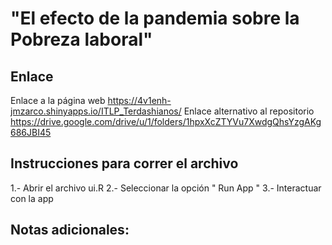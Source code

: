 # "El efecto de la pandemia sobre la Pobreza laboral"

## Enlace

Enlace a la página web https://4v1enh-jmzarco.shinyapps.io/ITLP_Terdashianos/
Enlace alternativo al repositorio https://drive.google.com/drive/u/1/folders/1hpxXcZTYVu7XwdgQhsYzgAKg686JBI45

## Instrucciones para correr el archivo

1.- Abrir el archivo ui.R
2.- Seleccionar la opción " Run App "
3.- Interactuar con la app

## Notas adicionales:


